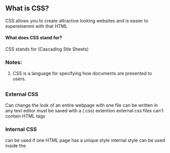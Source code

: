 ## What is CSS?
CSS allows you to create attractive looking websites and is easier to expereinemnt with that HTML
#### What does CSS stand for?
CSS stands for (Cascading Stle Sheets)
### Notes:
1. CSS is a language for specifying how documents are presented to users.

##
### External CSS
Can change the look of an entire webpage with one file
can be written in any text editor
must be saved with a (.css) extention
external css files can't contain HTML tags
### Internal CSS
can be used if one HTML page has a unique style
internal style can be used inside the <style> element in the head section
### Inline CSS
Inline style is used for a unique style of a single element
add the style to the element, this style can contain any CSS property.

